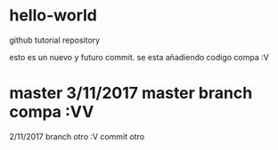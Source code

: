 # hello-world
github tutorial repository

esto es un nuevo y futuro commit. se esta añadiendo codigo compa :V

master
3/11/2017
master branch compa :VV
=======
2/11/2017
branch otro :V commit
otro
